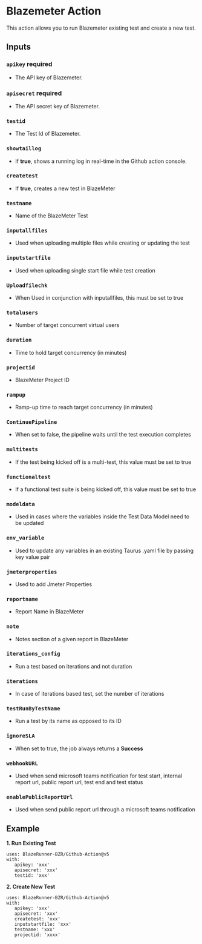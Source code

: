 # Blazemeter Action
This action allows you to run Blazemeter existing test and create a new test.
## Inputs
### `apikey` **required**
- The API key of Blazemeter.
### `apisecret` **required**
- The API secret key of Blazemeter.
### `testid`
- The Test Id of Blazemeter.
### `showtaillog`
- If **true**, shows a running log in real-time in the Github action console.
### `createtest`
- If **true**, creates a new test in BlazeMeter
### `testname`
- Name of the BlazeMeter Test
### `inputallfiles`
- Used when uploading multiple files while creating or updating the test
### `inputstartfile`
- Used when uploading single start file while test creation
### `Uploadfilechk`
- When Used in conjunction with inputallfiles, this must be set to true
### `totalusers`
- Number of target concurrent virtual users
### `duration`
- Time to hold target concurrency (in minutes)
### `projectid`
- BlazeMeter Project ID
### `rampup`
- Ramp-up time to reach target concurrency (in minutes)
### `ContinuePipeline`
- When set to false, the pipeline waits until the test execution completes
### `multitests`
- If the test being kicked off is a multi-test, this value must be set to true
### `functionaltest`
- If a functional test suite is being kicked off, this value must be set to true
### `modeldata`
- Used in cases where the variables inside the Test Data Model need to be updated
### `env_variable`
- Used to update any variables in an existing Taurus .yaml file by passing key value pair
### `jmeterproperties`
- Used to add Jmeter Properties
### `reportname`
- Report Name in BlazeMeter
### `note`
- Notes section of a given report in BlazeMeter
### `iterations_config`
- Run a test based on iterations and not duration
### `iterations`
- In case of iterations based test, set the number of iterations
### `testRunByTestName`
- Run a test by its name as opposed to its ID
### `ignoreSLA`
- When set to true, the job always returns a **Success**
### `webhookURL`
- Used when send microsoft teams notification for test start, internal report url, public report url, test end and test status
### `enablePublicReportUrl`
- Used when send public report url through a microsoft teams notification
## Example
**1. Run Existing Test**
```
uses: BlazeRunner-BZR/Github-Action@v5
with:
   apikey: 'xxx'
   apisecret: 'xxx'
   testid: 'xxx'
```
**2. Create New Test**
```
uses: BlazeRunner-BZR/Github-Action@v5
with:
   apikey: 'xxx'
   apisecret: 'xxx'
   createtest: 'xxx'
   inputstartfile: 'xxx'
   testname: 'xxx'
   projectid: 'xxxx' 
 ```
